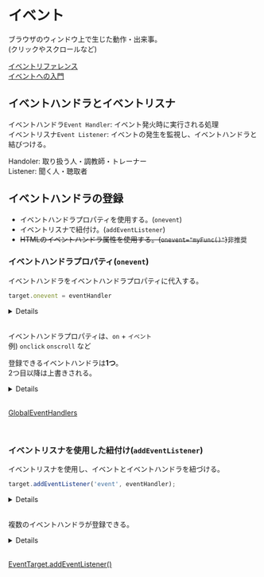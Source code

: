 # イベント

ブラウザのウィンドウ上で生じた動作・出来事。<br />
(クリックやスクロールなど)

[イベントリファレンス](https://developer.mozilla.org/ja/docs/Web/Events)<br />
[イベントへの入門](https://developer.mozilla.org/ja/docs/Learn/JavaScript/Building_blocks/Events)


## イベントハンドラとイベントリスナ

イベントハンドラ`Event Handler`: イベント発火時に実行される処理<br />
イベントリスナ`Event Listener`: イベントの発生を監視し、イベントハンドラと結びつける。

Handoler: 取り扱う人・調教師・トレーナー<br />
Listener: 聞く人・聴取者


## イベントハンドラの登録

- イベントハンドラプロパティを使用する。(`onevent`)
- イベントリスナで紐付け。(`addEventListener`)
- ~~HTMLのイベントハンドラ属性を使用する。(`onevent="myFunc()"`)~~<span style="font-size: small">非推奨</span>

### イベントハンドラプロパティ(`onevent`)

イベントハンドラをイベントハンドラプロパティに代入する。<br />

```javascript
target.onevent = eventHandler
```

<details>

```javascript
const btn = document.getElementById('btn');

const putsHello = () => console.log('Hello');

btn.onclick = putsHello;

// Hello
```

</details>

<br />

イベントハンドラプロパティは、`on` + `イベント`<br />
例) `onclick` `onscroll` など

登録できるイベントハンドラは**1つ**。<br />
2つ目以降は上書きされる。

<details>

```javascript
const btn = document.getElementById('btn');

const putsHello = () => console.log('Hello');
const putsWorld = () => console.log('World');

btn.onclick = putsHello;
btn.onclick = putsWorld;

// World
```

</details>

<br />

[GlobalEventHandlers](https://developer.mozilla.org/ja/docs/Web/API/GlobalEventHandlers)

<br />

### イベントリスナを使用した紐付け(`addEventListener`)

イベントリスナを使用し、イベントとイベントハンドラを紐づける。

```javascript
target.addEventListener('event', eventHandler);
```

<details>

```javascript
const btn = document.getElementById('btn');

const putsHello = () => console.log('Hello');

btn.addEventListener('click', putsHello);

// Hello
```

</details>

<br />

複数のイベントハンドラが登録できる。

<details>

```javascript
const btn = document.getElementById('btn');

const putsHello = () => console.log('Hello');
const putsWorld = () => console.log('World');

btn.addEventListener('click', putsHello);
btn.addEventListener('click', putsWorld);

// Hello
// World
```

</details>

<br />

[EventTarget.addEventListener()](https://developer.mozilla.org/ja/docs/Web/API/EventTarget/addEventListener)
